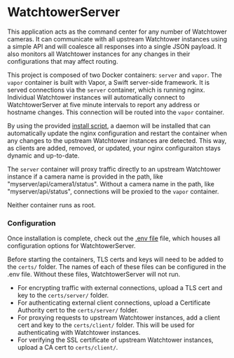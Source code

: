 # WatchtowerServer

This application acts as the command center for any number of Watchtower cameras. It can communicate with all upstream Watchtower instances using a simple API and will coalesce all responses into a single JSON payload. It also monitors all Watchtower instances for any changes in their configurations that may affect routing.

This project is composed of two Docker containers: `server` and `vapor`. The `vapor` container is built with Vapor, a Swift server-side framework. It is served connections via the `server` container, which is running nginx. Individual Watchtower instances will automatically connect to WatchtowerServer at five minute intervals to report any address or hostname changes. This connection will be routed into the `vapor` container.

By using the provided [install script](setup/install.sh), a daemon will be installed that can automatically update the nginx configuration and restart the container when any changes to the upstream Watchtower instances are detected. This way, as clients are added, removed, or updated, your nginx configuraiton stays dynamic and up-to-date.

The `server` container will proxy traffic directly to an upstream Watchtower instance if a camera name is provided in the path, like "myserver/api/camera1/status". Without a camera name in the path, like "myserver/api/status", connections will be proxied to the `vapor` container.

Neither container runs as root.

### Configuration

Once installation is complete, check out the  [.env file](.env) file, which houses all configuration options for WatchtowerServer.

Before starting the containers, TLS certs and keys will need to be added to the `certs/` folder. The names of each of these files can be configured in the .env file. Without these files, WatchtowerServer will not run.
- For encrypting traffic with external connections, upload a TLS cert and key to the `certs/server/` folder.
- For authenticating external client connections, upload a Certificate Authority cert to the `certs/server/` folder.
- For proxying requests to upstream Watchtower instances, add a client cert and key to the `certs/client/` folder. This will be used for authenticating with Watchtower instances.
- For verifying the SSL certificate of upstream Watchtower instances, upload a CA cert to `certs/client/`.
